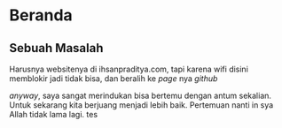 # Beranda

## Sebuah Masalah
Harusnya websitenya di ihsanpraditya.com, tapi karena wifi disini memblokir jadi tidak bisa, dan beralih ke *page* nya *github*

*anyway*, saya sangat merindukan bisa bertemu dengan antum sekalian. Untuk sekarang kita berjuang menjadi lebih baik. Pertemuan nanti in sya Allah tidak lama lagi.
tes
